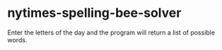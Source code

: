 # nytimes-spelling-bee-solver
Enter the letters of the day and the program will return a list of possible words.
